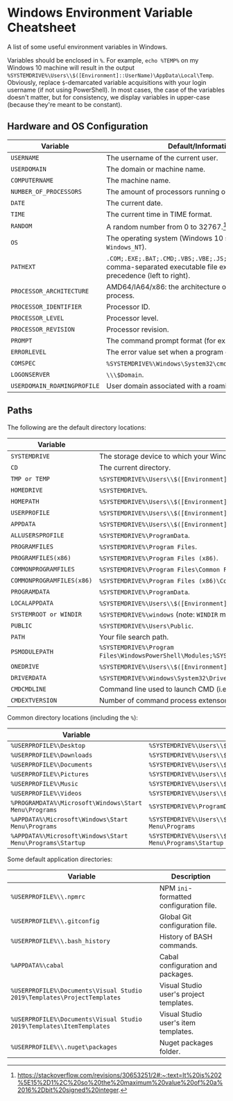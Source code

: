 # **Windows Environment Variable Cheatsheet**

A list of some useful environment variables in Windows.

Variables should be enclosed in `%`. For example, `echo %TEMP%` on my Windows 10 machine will result in the output `%SYSTEMDRIVE%\Users\\$([Environment]::UserName)\AppData\Local\Temp`. Obviously, replace `$`-demarcated variable acquisitions with your login username (if not using PowerShell). In most cases, the case of the variables doesn't matter, but for consistency, we display variables in upper-case (because they're meant to be constant).

## **Hardware and OS Configuration**

| **Variable**                | **Default/Information**                                                                                                                     |
|-----------------------------|---------------------------------------------------------------------------------------------------------------------------------------------|
| `USERNAME`                  | The username of the current user.                                                                                                           |
| `USERDOMAIN`                | The domain or machine name.                                                                                                                 |
| `COMPUTERNAME`              | The machine name.                                                                                                                           |
| `NUMBER_OF_PROCESSORS`      | The amount of processors running on the machine.                                                                                            |
| `DATE`                      | The current date.                                                                                                                           |
| `TIME`                      | The current time in TIME format. <!-- What is "TIME format"? -->                                                                            |
| `RANDOM`                    | A random number from 0 to 32767.[^Why_32767?]                                                                                               |
| `OS`                        | The operating system (Windows 10 still reports `Windows_NT`).                                                                               |
| `PATHEXT`                   | `.COM;.EXE;.BAT;.CMD;.VBS;.VBE;.JS;.JSE;.WSF;.WSH;.MSC`: comma-separated executable file extensions in order of precedence (left to right). |
| `PROCESSOR_ARCHITECTURE`    | AMD64/IA64/x86: the architecture of the current process.                                                                                    |
| `PROCESSOR_IDENTIFIER`      | Processor ID.                                                                                                                               |
| `PROCESSOR_LEVEL`           | Processor level. <!-- What is that? -->                                                                                                     |
| `PROCESSOR_REVISION`        | Processor revision.                                                                                                                         |
| `PROMPT`                    | The command prompt format (for example, `$P$G`).                                                                                            |
| `ERRORLEVEL`                | The error value set when a program exits.                                                                                                   |
| `COMSPEC`                   | `%SYSTEMDRIVE%\Windows\System32\cmd.exe`.                                                                                                   |
| `LOGONSERVER`               | `\\\$Domain`.                                                                                                                               |
| `USERDOMAIN_ROAMINGPROFILE` | User domain associated with a roaming profile.                                                                                              |

## **Paths**

The following are the default directory locations:

| **Variable**              | **Directory location**                                                                                                |
|---------------------------|-----------------------------------------------------------------------------------------------------------------------|
| `SYSTEMDRIVE`             | The storage device to which your Windows installation is installed.                                                   |
| `CD`                      | The current directory.                                                                                                |
| `TMP or TEMP`             | `%SYSTEMDRIVE%\Users\\$([Environment]::UserName)\AppData\Local\Temp`.                                                 |
| `HOMEDRIVE`               | `%SYSTEMDRIVE%`.                                                                                                      |
| `HOMEPATH`                | `%SYSTEMDRIVE%\Users\\$([Environment]::UserName)`.                                                                    |
| `USERPROFILE`             | `%SYSTEMDRIVE%\Users\\$([Environment]::UserName)`.                                                                    |
| `APPDATA`                 | `%SYSTEMDRIVE%\Users\\$([Environment]::UserName)\AppData\Roaming`.                                                    |
| `ALLUSERSPROFILE`         | `%SYSTEMDRIVE%\ProgramData`.                                                                                          |
| `PROGRAMFILES`            | `%SYSTEMDRIVE%\Program Files`.                                                                                        |
| `PROGRAMFILES(x86)`       | `%SYSTEMDRIVE%\Program Files (x86)`.                                                                                  |
| `COMMONPROGRAMFILES`      | `%SYSTEMDRIVE%\Program Files\Common Files`.                                                                           |
| `COMMONPROGRAMFILES(x86)` | `%SYSTEMDRIVE%\Program Files (x86)\Common Files`.                                                                     |
| `PROGRAMDATA`             | `%SYSTEMDRIVE%\ProgramData`.                                                                                          |
| `LOCALAPPDATA`            | `%SYSTEMDRIVE%\Users\\$([Environment]::UserName)\AppData\Local`.                                                      |
| `SYSTEMROOT or WINDIR`    | `%SYSTEMDRIVE%\windows` (note: `WINDIR` may be altered so use `SYSTEMROOT` instead).                                  |
| `PUBLIC`                  | `%SYSTEMDRIVE%\Users\Public`.                                                                                         |
| `PATH`                    | Your file search path.                                                                                                |
| `PSMODULEPATH`            | `%SYSTEMDRIVE%\Program Files\WindowsPowerShell\Modules;%SYSTEMDRIVE%\windows\system32\WindowsPowerShell\v1.0\Module`. |
| `ONEDRIVE`                | `%SYSTEMDRIVE%\Users\\$([Environment]::UserName)\OneDrive`.                                                           |
| `DRIVERDATA`              | `%SYSTEMDRIVE%\Windows\System32\Drivers\DriverData`.                                                                  |
| `CMDCMDLINE`              | Command line used to launch CMD (i.e. "`%SYSTEMDRIVE%\windows\system32\cmd.exe`").                                    |
| `CMDEXTVERSION`           | Number of command process extensons for CMD prompt.                                                                   |

Common directory locations (including the `%`):

| **Variable**                                              | **Directory** location                                                                                          |
|-----------------------------------------------------------|-----------------------------------------------------------------------------------------------------------------|
| `%USERPROFILE%\Desktop`                                   | `%SYSTEMDRIVE%\Users\\$([Environment]::UserName)\Desktop`                                                       |
| `%USERPROFILE%\Downloads`                                 | `%SYSTEMDRIVE%\Users\\$([Environment]::UserName)\Downloads`                                                     |
| `%USERPROFILE%\Documents`                                 | `%SYSTEMDRIVE%\Users\\$([Environment]::UserName)\Documents`                                                     |
| `%USERPROFILE%\Pictures`                                  | `%SYSTEMDRIVE%\Users\\$([Environment]::UserName)\Pictures`                                                      |
| `%USERPROFILE%\Music`                                     | `%SYSTEMDRIVE%\Users\\$([Environment]::UserName)\Music`                                                         |
| `%USERPROFILE%\Videos`                                    | `%SYSTEMDRIVE%\Users\\$([Environment]::UserName)\Videos`                                                        |
| `%PROGRAMDATA%\Microsoft\Windows\Start Menu\Programs`     | `%SYSTEMDRIVE%\ProgramData\Microsoft\Windows\Start Menu\Programs`                                               |
| `%APPDATA%\Microsoft\Windows\Start Menu\Programs`         | `%SYSTEMDRIVE%\Users\\$([Environment]::UserName)\AppData\Roaming\Microsoft\Windows\Start Menu\Programs`         |
| `%APPDATA%\Microsoft\Windows\Start Menu\Programs\Startup` | `%SYSTEMDRIVE%\Users\\$([Environment]::UserName)\AppData\Roaming\Microsoft\Windows\Start Menu\Programs\Startup` |

Some default application directories:

| **Variable**                                                            | **Description**                         |
|-------------------------------------------------------------------------|-----------------------------------------|
| `%USERPROFILE%\\.npmrc`                                                 | NPM `ini`-formatted configuration file. |
| `%USERPROFILE%\\.gitconfig`                                             | Global Git configuration file.          |
| `%USERPROFILE%\\.bash_history`                                          | History of BASH commands.               |
| `%APPDATA%\cabal`                                                       | Cabal configuration and packages.       |
| `%USERPROFILE%\Documents\Visual Studio 2019\Templates\ProjectTemplates` | Visual Studio user's project templates. |
| `%USERPROFILE%\Documents\Visual Studio 2019\Templates\ItemTemplates`    | Visual Studio user's item templates.    |
| `%USERPROFILE%\\.nuget\packages`                                        | Nuget packages folder.                  |

[^Why_32767?]: https://stackoverflow.com/revisions/30653251/2#:~:text=It%20is%202%5E15%2D1%2C%20so%20the%20maximum%20value%20of%20a%2016%2Dbit%20signed%20integer.
